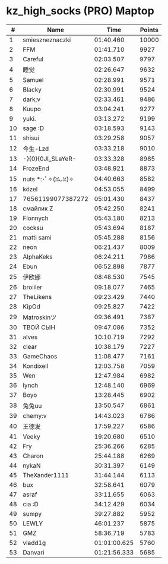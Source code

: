 # kz_high_socks (PRO) Maptop

|  # | Name | Time | Points |
|-------------- | -------------- | -------------- | -------------- | 
| 1 | smieszneznaczki | 01:40.460 | 10000 | 
| 2 | FFM | 01:41.710 | 9927 | 
| 3 | Careful | 02:03.507 | 9797 | 
| 4 | 睡觉 | 02:26.647 | 9632 | 
| 5 | Samuel | 02:28.991 | 9571 | 
| 6 | Blacky | 02:30.991 | 9524 | 
| 7 | dark;v | 02:33.461 | 9486 | 
| 8 | Kuupo | 03:04.241 | 9277 | 
| 9 | yuki. | 03:13.272 | 9199 | 
| 10 | sage :D | 03:18.593 | 9143 | 
| 11 | shisui | 03:29.258 | 9057 | 
| 12 | 今生-Lzd | 03:33.218 | 9010 | 
| 13 | -}{0}{0JI_SLaYeR- | 03:33.328 | 8985 | 
| 14 | FrozeEnd | 03:48.921 | 8873 | 
| 15 | nuts *:･ﾟ✧(ꈍᴗꈍ)✧ | 04:40.663 | 8582 | 
| 16 | közel | 04:53.055 | 8499 | 
| 17 | 76561199077387272 | 05:01.430 | 8437 | 
| 18 | смайлик Z | 05:42.250 | 8241 | 
| 19 | Flonnych | 05:43.180 | 8213 | 
| 20 | cocksu | 05:43.694 | 8187 | 
| 21 | matti sami | 05:45.288 | 8156 | 
| 22 | neon | 06:21.437 | 8009 | 
| 23 | AlphaKeks | 06:24.211 | 7986 | 
| 24 | Ebun | 06:52.898 | 7877 | 
| 25 | 伊欧娜 | 08:48.530 | 7545 | 
| 26 | broiiler | 09:18.077 | 7465 | 
| 27 | TheLikens | 09:23.429 | 7440 | 
| 28 | KipOd | 09:25.827 | 7422 | 
| 29 | Matroskinツ | 09:36.491 | 7387 | 
| 30 | ТВОЙ СЫН | 09:47.086 | 7352 | 
| 31 | alves | 10:10.719 | 7292 | 
| 32 | clear | 10:38.179 | 7227 | 
| 33 | GameChaos | 11:08.477 | 7161 | 
| 34 | Kondixell | 12:03.758 | 7059 | 
| 35 | Wen | 12:47.984 | 6982 | 
| 36 | lynch | 12:48.140 | 6969 | 
| 37 | Boyo | 13:28.445 | 6902 | 
| 38 | 兔兔uu | 13:50.547 | 6861 | 
| 39 | chemy:v | 14:43.023 | 6786 | 
| 40 | 王德发 | 17:59.227 | 6586 | 
| 41 | Veeky | 19:20.680 | 6510 | 
| 42 | Fry | 25:36.266 | 6285 | 
| 43 | Charon | 25:44.188 | 6269 | 
| 44 | nykaN | 30:31.397 | 6149 | 
| 45 | TheXander1111 | 31:44.144 | 6113 | 
| 46 | bux | 32:58.641 | 6079 | 
| 47 | asraf | 33:11.655 | 6063 | 
| 48 | cia :D | 34:12.429 | 6034 | 
| 49 | sumpy | 39:27.882 | 5952 | 
| 50 | LEWLY | 46:01.237 | 5875 | 
| 51 | GMZ | 58:36.719 | 5783 | 
| 52 | vladd1g | 01:01:00.625 | 5760 | 
| 53 | Danvari | 01:21:56.333 | 5685 | 

